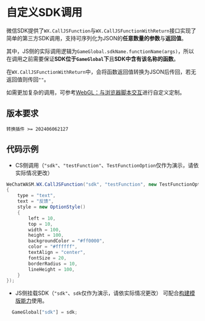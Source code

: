 # 自定义SDK调用
  微信SDK提供了`WX.CallJSFunction`与`WX.CallJSFunctionWithReturn`接口实现了简单的第三方SDK调用，支持可序列化为JSON的**任意数量的参数**与**返回值**。

  其中，JS侧的实际调用逻辑为`GameGlobal.sdkName.functionName(args)`，所以在调用之前需要保证**SDK位于`GameGlobal`下**且**SDK中含有该名称的函数**。

  在`WX.CallJSFunctionWithReturn`中，会将函数返回值转换为JSON后传回，若无返回值则传回`""`。

  如需更加复杂的调用，可参考[WebGL：与浏览器脚本交互](https://docs.unity3d.com/cn/2018.4/Manual/webgl-interactingwithbrowserscripting.html)进行自定义定制。

## 版本要求
`转换插件 >= 202406062127`

## 代码示例

- CS侧调用（`"sdk"`、`"testFunction"`、`TestFunctionOption`仅作为演示，请依实际情况更改）

```csharp
WeChatWASM.WX.CallJSFunction("sdk", "testFunction", new TestFunctionOption
{
    type = "text",
    text = "反馈",
    style = new OptionStyle()
    {
        left = 10,
        top = 10,
        width = 100,
        height = 100,
        backgroundColor = "#ff0000",
        color = "#ffffff",
        textAlign = "center",
        fontSize = 20,
        borderRadius = 10,
        lineHeight = 100,
    }
});
```

- JS侧挂载SDK（`"sdk"`、`sdk`仅作为演示，请依实际情况更改）
  可配合[构建模版能力](https://wechat-miniprogram.github.io/minigame-unity-webgl-transform/Design/BuildTemplate.html)使用。

```js
  GameGlobal["sdk"] = sdk;
```
